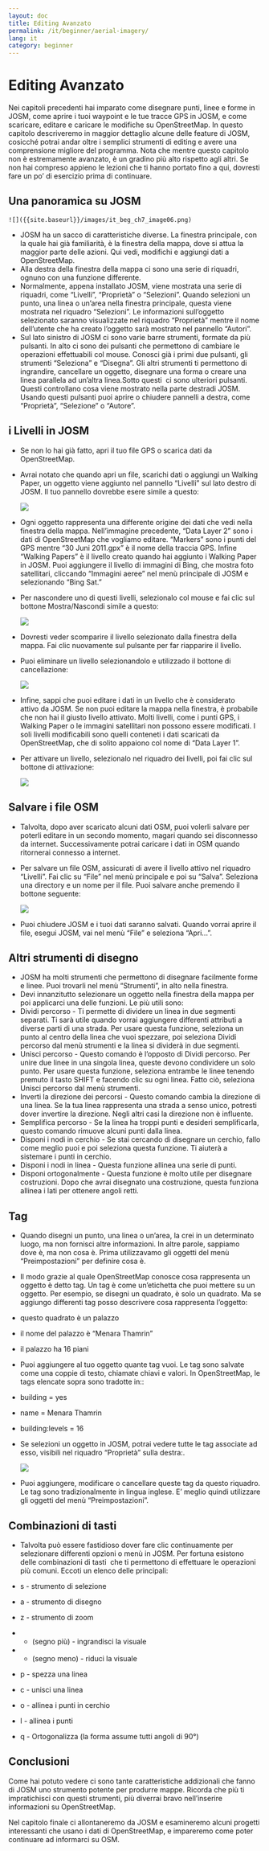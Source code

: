 ```yaml
---
layout: doc
title: Editing Avanzato
permalink: /it/beginner/aerial-imagery/
lang: it
category: beginner
---
```


Editing Avanzato
================

Nei capitoli precedenti hai imparato come disegnare punti, linee e forme
in JOSM, come aprire i tuoi waypoint e le tue tracce GPS in JOSM, e come
scaricare, editare e caricare le modifiche su OpenStreetMap. In questo
capitolo descriveremo in maggior dettaglio alcune delle feature di JOSM,
cosicché potrai andar oltre i semplici strumenti di editing e avere una
comprensione migliore del programma. Nota che mentre questo capitolo non
è estremamente avanzato, è un gradino più alto rispetto agli altri. Se
non hai compreso appieno le lezioni che ti hanno portato fino a qui,
dovresti fare un po’ di esercizio prima di continuare.

Una panoramica su JOSM
----------------------

    ![]({{site.baseurl}}/images/it_beg_ch7_image06.png)

-  JOSM ha un sacco di caratteristiche diverse. La finestra principale,
    con la quale hai già familiarità, è la finestra della mappa, dove si
    attua la maggior parte delle azioni. Qui vedi, modifichi e aggiungi
    dati a OpenStreetMap.
-  Alla destra della finestra della mappa ci sono una serie di
    riquadri, ognuno con una funzione differente.
-  Normalmente, appena installato JOSM, viene mostrata una serie di
    riquadri, come “Livelli”, “Proprietà” o “Selezioni”. Quando
    selezioni un punto, una linea o un’area nella finestra principale,
    questa viene mostrata nel riquadro “Selezioni”. Le informazioni
    sull’oggetto selezionato saranno visualizzate nel riquadro
    “Proprietà” mentre il nome dell’utente che ha creato l’oggetto sarà
    mostrato nel pannello “Autori”.
-  Sul lato sinistro di JOSM ci sono varie barre strumenti, formate da
    più pulsanti. In alto ci sono dei pulsanti che permettono di
    cambiare le operazioni effettuabili col mouse. Conosci già i primi
    due pulsanti, gli strumenti “Seleziona” e “Disegna”. Gli altri
    strumenti ti permettono di ingrandire, cancellare un oggetto,
    disegnare una forma o creare una linea parallela ad un’altra
    linea.Sotto questi  ci sono ulteriori pulsanti. Questi controllano
    cosa viene mostrato nella parte destradi JOSM. Usando questi
    pulsanti puoi aprire o chiudere pannelli a destra, come “Proprietà”,
    “Selezione” o “Autore”.

i Livelli in JOSM
-----------------

-  Se non lo hai già fatto, apri il tuo file GPS o scarica dati da
    OpenStreetMap.
-  Avrai notato che quando apri un file, scarichi dati o aggiungi un
    Walking Paper, un oggetto viene aggiunto nel pannello “Livelli” sul
    lato destro di JOSM. Il tuo pannello dovrebbe esere simile a questo:

    ![]({{site.baseurl}}/images/it_beg_ch7_image04.png)

-  Ogni oggetto rappresenta una differente origine dei dati che vedi
    nella finestra della mappa. Nell’immagine precedente, “Data Layer 2”
    sono i dati di OpenStreetMap che vogliamo editare. “Markers” sono i
    punti del GPS mentre “30 Juni 2011.gpx” è il nome della traccia GPS.
    Infine “Walking Papers” è il livello creato quando hai aggiunto i
    Walking Paper in JOSM. Puoi aggiungere il livello di immagini di
    Bing, che mostra foto satellitari, cliccando “Immagini aeree” nel
    menù principale di JOSM e selezionando “Bing Sat.”
-  Per nascondere uno di questi livelli, selezionalo col mouse e fai
    clic sul bottone Mostra/Nascondi simile a questo:

    ![]({{site.baseurl}}/images/it_beg_ch7_image02.png)

-  Dovresti veder scomparire il livello selezionato dalla finestra
    della mappa. Fai clic nuovamente sul pulsante per far riapparire il
    livello.
-  Puoi eliminare un livello selezionandolo e utilizzado il bottone di
    cancellazione:

    ![]({{site.baseurl}}/images/it_beg_ch7_image01.png)

-  Infine, sappi che puoi editare i dati in un livello che è
    considerato attivo da JOSM. Se non puoi editare la mappa nella
    finestra, è probabile che non hai il giusto livello attivato. Molti
    livelli, come i punti GPS, i Walking Paper o le immagini satellitari
    non possono essere modificati. I soli livelli modificabili sono
    quelli conteneti i dati scaricati da OpenStreetMap, che di solito
    appaiono col nome di “Data Layer 1”.
-  Per attivare un livello, selezionalo nel riquadro dei livelli, poi
    fai clic sul bottone di attivazione:

    ![]({{site.baseurl}}/images/it_beg_ch7_image07.png)

Salvare i file OSM
------------------

-  Talvolta, dopo aver scaricato alcuni dati OSM, puoi volerli salvare
    per poterli editare in un secondo momento, magari quando sei
    disconnesso da internet. Successivamente potrai caricare i dati in
    OSM quando ritornerai connesso a internet.
-  Per salvare un file OSM, assicurati di avere il livello attivo nel
    riquadro “Livelli”. Fai clic su “File” nel menù principale e poi su
    “Salva”. Seleziona una directory e un nome per il file. Puoi salvare
    anche premendo il bottone seguente:

    ![]({{site.baseurl}}/images/it_beg_ch7_image00.png)

-  Puoi chiudere JOSM e i tuoi dati saranno salvati. Quando vorrai
    aprire il file, esegui JOSM, vai nel menù “File” e seleziona
    “Apri...”.

Altri strumenti di disegno
--------------------------

-  JOSM ha molti strumenti che permettono di disegnare facilmente forme
    e linee. Puoi trovarli nel menù “Strumenti”, in alto nella finestra.
-  Devi innanzitutto selezionare un oggetto nella finestra della mappa
    per poi applicarci una delle funzioni. Le più utili sono:
-  Dividi percorso - Ti permette di dividere un linea in due segmenti
    separati. Ti sarà utile quando vorrai aggiungere differenti
    attributi a diverse parti di una strada. Per usare questa funzione,
    seleziona un punto al centro della linea che vuoi spezzare, poi
    seleziona Dividi percorso dal menù strumenti e la linea si dividerà
    in due segmenti.
-  Unisci percorso - Questo comando è l’opposto di Dividi percorso. Per
    unire due linee in una singola linea, queste devono condividere un
    solo punto. Per usare questa funzione, seleziona entrambe le linee
    tenendo premuto il tasto SHIFT e facendo clic su ogni linea. Fatto
    ciò, seleziona Unisci percorso dal menù strumenti.
-  Inverti la direzione dei percorsi - Questo comando cambia la
    direzione di una linea. Se la tua linea rappresenta una strada a
    senso unico, potresti dover invertire la direzione. Negli altri casi
    la direzione non è influente.
-  Semplifica percorso - Se la linea ha troppi punti e desideri
    semplificarla, questo comando rimuove alcuni punti dalla linea.
-  Disponi i nodi in cerchio - Se stai cercando di disegnare un
    cerchio, fallo come meglio puoi e poi seleziona questa funzione. Ti
    aiuterà a sistemare i punti in cerchio.
-  Disponi i nodi in linea - Questa funzione allinea una serie di
    punti.
-  Disponi ortogonalmente - Questa funzione è molto utile per disegnare
    costruzioni. Dopo che avrai disegnato una costruzione, questa
    funziona allinea i lati per ottenere angoli retti.

Tag
---

-  Quando disegni un punto, una linea o un’area, la crei in un
    determinato luogo, ma non fornisci altre informazioni. In altre
    parole, sappiamo dove è, ma non cosa è. Prima utilizzavamo gli
    oggetti del menù “Preimpostazioni” per definire cosa è.
-  Il modo grazie al quale OpenStreetMap conosce cosa rappresenta un
    oggetto è detto tag. Un tag è come un’etichetta che puoi mettere su
    un oggetto. Per esempio, se disegni un quadrato, è solo un quadrato.
    Ma se aggiungo differenti tag posso descrivere cosa rappresenta
    l’oggetto:

-  questo quadrato è un palazzo
-  il nome del palazzo è “Menara Thamrin”
-  il palazzo ha 16 piani

-  Puoi aggiungere al tuo oggetto quante tag vuoi. Le tag sono salvate
    come una coppie di testo, chiamate chiavi e valori. In
    OpenStreetMap, le tags elencate sopra sono tradotte in::

-  building = yes
-  name = Menara Thamrin
-  building:levels = 16

-  Se selezioni un oggetto in JOSM, potrai vedere tutte le tag
    associate ad esso, visibili nel riquadro “Proprietà” sulla destra:.

    ![]({{site.baseurl}}/images/it_beg_ch7_image03.png)

-  Puoi aggiungere, modificare o cancellare queste tag da questo
    riquadro. Le tag sono tradizionalmente in lingua inglese. E’ meglio
    quindi utilizzare gli oggetti del menù “Preimpostazioni”.

Combinazioni di tasti
---------------------

-  Talvolta può essere fastidioso dover fare clic continuamente per
    selezionare differenti opzioni o menù in JOSM. Per fortuna esistono
    delle combinazioni di tasti  che ti permettono di effettuare le
    operazioni più comuni. Eccoti un elenco delle principali:

-  s - strumento di selezione
-  a - strumento di disegno
-  z - strumento di zoom
-  + (segno più) - ingrandisci la visuale
-  - (segno meno) - riduci la visuale
-  p - spezza una linea
-  c - unisci una linea
-  o - allinea i punti in cerchio
-  l - allinea i punti
-  q - Ortogonalizza (la forma assume tutti angoli di 90°)

Conclusioni
-----------

Come hai potuto vedere ci sono tante caratteristiche addizionali che
fanno di JOSM uno strumento potente per produrre mappe. Ricorda che più
ti impratichisci con questi strumenti, più diverrai bravo nell’inserire
informazioni su OpenStreetMap.

Nel capitolo finale ci allontaneremo da JOSM e esamineremo alcuni
progetti interessanti che usano i dati di OpenStreetMap, e impareremo
come poter continuare ad informarci su OSM.
